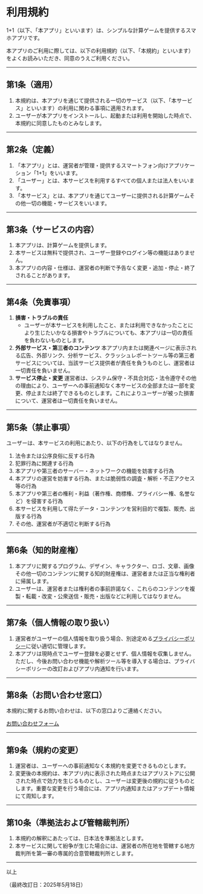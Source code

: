 # 利用規約

1+1（以下、「本アプリ」といいます）は、シンプルな計算ゲームを提供するスマホアプリです。

本アプリのご利用に際しては、以下の利用規約（以下、「本規約」といいます）をよくお読みいただき、同意のうえご利用ください。

---

## 第1条（適用）

1. 本規約は、本アプリを通じて提供される一切のサービス（以下、「本サービス」といいます）の利用に関わる事項に適用されます。
2. ユーザーが本アプリをインストールし、起動または利用を開始した時点で、本規約に同意したものとみなします。

---

## 第2条（定義）

1. 「本アプリ」とは、運営者が管理・提供するスマートフォン向けアプリケーション「1+1」をいいます。
2. 「ユーザー」とは、本サービスを利用するすべての個人または法人をいいます。
3. 「本サービス」とは、本アプリを通じてユーザーに提供される計算ゲームその他一切の機能・サービスをいいます。

---

## 第3条（サービスの内容）

1. 本アプリは、計算ゲームを提供します。
2. 本サービスは無料で提供され、ユーザー登録やログイン等の機能はありません。
3. 本アプリの内容・仕様は、運営者の判断で予告なく変更・追加・停止・終了されることがあります。

---

## 第4条（免責事項）

1. **損害・トラブルの責任**
    - ユーザーが本サービスを利用したこと、または利用できなかったことにより生じたいかなる損害やトラブルについても、本アプリは一切の責任を負わないものとします。
2. **外部サービス・第三者のコンテンツ**
   本アプリ内または関連ページに表示される広告、外部リンク、分析サービス、クラッシュレポートツール等の第三者サービスについては、当該サービス提供者が責任を負うものとし、運営者は一切責任を負いません。
3. **サービス停止・変更**
   運営者は、システム保守・不具合対応・法令遵守その他の理由により、ユーザーへの事前通知なく本サービスの全部または一部を変更、停止または終了できるものとします。これによりユーザーが被った損害について、運営者は一切責任を負いません。

---

## 第5条（禁止事項）

ユーザーは、本サービスの利用にあたり、以下の行為をしてはなりません。

1. 法令または公序良俗に反する行為
2. 犯罪行為に関連する行為
3. 本アプリや第三者のサーバー・ネットワークの機能を妨害する行為
4. 本アプリの運営を妨害する行為、または脆弱性の調査・解析・不正アクセス等の行為
5. 本アプリや第三者の権利・利益（著作権、商標権、プライバシー権、名誉など）を侵害する行為
6. 本サービスを利用して得たデータ・コンテンツを営利目的で複製、販売、出版する行為
7. その他、運営者が不適切と判断する行為

---

## 第6条（知的財産権）

1. 本アプリに関するプログラム、デザイン、キャラクター、ロゴ、文章、画像その他一切のコンテンツに関する知的財産権は、運営者または正当な権利者に帰属します。
2. ユーザーは、運営者または権利者の事前許諾なく、これらのコンテンツを複製・転載・改変・公衆送信・販売・出版などに利用してはなりません。

---

## 第7条（個人情報の取り扱い）

1. 運営者がユーザーの個人情報を取り扱う場合、別途定める[プライバシーポリシー](/privacy)に従い適切に管理します。
2. 本アプリは現時点でユーザー登録を必要とせず、個人情報を収集しません。ただし、今後お問い合わせ機能や解析ツール等を導入する場合は、プライバシーポリシーの改訂およびアプリ内通知を行います。

---

## 第8条（お問い合わせ窓口）

本規約に関するお問い合わせは、以下の窓口よりご連絡ください。

[お問い合わせフォーム](https://docs.google.com/forms/d/e/1FAIpQLScBRdSdtT0NY72jrFyuFJZNv1ASNVSDda8ZHUh6ioAqO8aM_g/viewform?usp=dialog)

---

## 第9条（規約の変更）

1. 運営者は、ユーザーへの事前通知なく本規約を変更できるものとします。
2. 変更後の本規約は、本アプリ内に表示された時点またはアプリストアに公開された時点で効力を生じるものとし、ユーザーは変更後の規約に従うものとします。重要な変更を行う場合には、アプリ内通知またはアップデート情報にて周知します。

---

## 第10条（準拠法および管轄裁判所）

1. 本規約の解釈にあたっては、日本法を準拠法とします。
2. 本サービスに関して紛争が生じた場合には、運営者の所在地を管轄する地方裁判所を第一審の専属的合意管轄裁判所とします。

---

以上

（最終改訂日：2025年5月18日）
